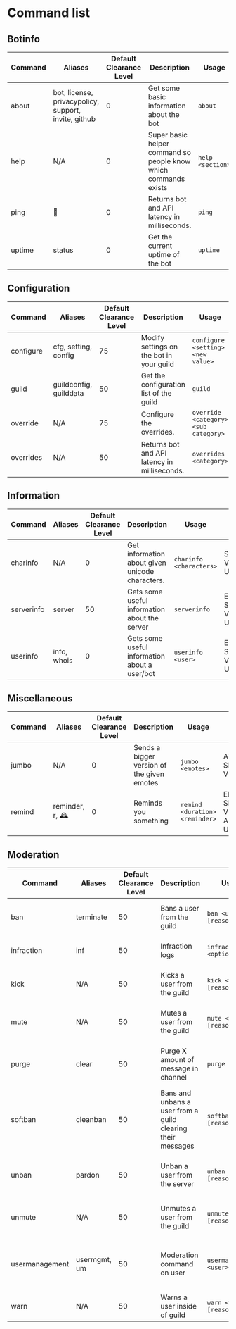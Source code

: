 # Command list

## Botinfo
| Command 	| Aliases 	| Default Clearance Level                             	| Description                                                     	| Usage              	| Bot Permssion                            	|
|---------	|---------	|-----------------------------------------------------	|-----------------------------------------------------------------	|--------------------	|------------------------------------------	|
| about | bot, license, privacypolicy, support, invite, github| 0 | Get some basic information about the bot | ``about`` | EMBED_LINKS, SEND_MESSAGES, VIEW_CHANNEL | 
| help | N/A| 0 | Super basic helper command so people know which commands exists | ``help <section>`` | EMBED_LINKS, SEND_MESSAGES, VIEW_CHANNEL | 
| ping | 🏓| 0 | Returns bot and API latency in milliseconds. | ``ping`` | EMBED_LINKS, SEND_MESSAGES, VIEW_CHANNEL | 
| uptime | status| 0 | Get the current uptime of the bot | ``uptime`` | EMBED_LINKS, SEND_MESSAGES, VIEW_CHANNEL | 

## Configuration
| Command 	| Aliases 	| Default Clearance Level                             	| Description                                                     	| Usage              	| Bot Permssion                            	|
|---------	|---------	|-----------------------------------------------------	|-----------------------------------------------------------------	|--------------------	|------------------------------------------	|
| configure | cfg, setting, config| 75 | Modify settings on the bot in your guild | ``configure <setting> <new value>`` | SEND_MESSAGES, VIEW_CHANNEL, USE_EXTERNAL_EMOJIS | 
| guild | guildconfig, guilddata| 50 | Get the configuration list of the guild | ``guild`` | SEND_MESSAGES, VIEW_CHANNEL, USE_EXTERNAL_EMOJIS | 
| override | N/A| 75 | Configure the overrides. | ``override <category> <sub category>`` | SEND_MESSAGES, VIEW_CHANNEL, USE_EXTERNAL_EMOJIS | 
| overrides | N/A| 50 | Returns bot and API latency in milliseconds. | ``overrides <category>`` | EMBED_LINKS, SEND_MESSAGES, VIEW_CHANNEL, USE_EXTERNAL_EMOJIS | 

## Information
| Command 	| Aliases 	| Default Clearance Level                             	| Description                                                     	| Usage              	| Bot Permssion                            	|
|---------	|---------	|-----------------------------------------------------	|-----------------------------------------------------------------	|--------------------	|------------------------------------------	|
| charinfo | N/A| 0 | Get information about given unicode characters. | ``charinfo <characters>`` | SEND_MESSAGES, VIEW_CHANNEL, USE_EXTERNAL_EMOJIS | 
| serverinfo | server| 50 | Gets some useful information about the server | ``serverinfo`` | EMBED_LINKS, SEND_MESSAGES, VIEW_CHANNEL, USE_EXTERNAL_EMOJIS | 
| userinfo | info, whois| 0 | Gets some useful information about a user/bot | ``userinfo <user>`` | EMBED_LINKS, SEND_MESSAGES, VIEW_CHANNEL, USE_EXTERNAL_EMOJIS | 

## Miscellaneous
| Command 	| Aliases 	| Default Clearance Level                             	| Description                                                     	| Usage              	| Bot Permssion                            	|
|---------	|---------	|-----------------------------------------------------	|-----------------------------------------------------------------	|--------------------	|------------------------------------------	|
| jumbo | N/A| 0 | Sends a bigger version of the given emotes  | ``jumbo <emotes>`` | ATTACH_FILES, SEND_MESSAGES, VIEW_CHANNEL | 
| remind | reminder, r, 🕰️| 0 | Reminds you something | ``remind <duration> <reminder>`` | EMBED_LINKS, SEND_MESSAGES, VIEW_CHANNEL, ADD_REACTIONS, USE_EXTERNAL_EMOJIS | 

## Moderation
| Command 	| Aliases 	| Default Clearance Level                             	| Description                                                     	| Usage              	| Bot Permssion                            	|
|---------	|---------	|-----------------------------------------------------	|-----------------------------------------------------------------	|--------------------	|------------------------------------------	|
| ban | terminate| 50 | Bans a user from the guild | ``ban <user> [reason]`` | SEND_MESSAGES, VIEW_CHANNEL, BAN_MEMBERS, USE_EXTERNAL_EMOJIS | 
| infraction | inf| 50 | Infraction logs | ``infraction <option>`` | SEND_MESSAGES, VIEW_CHANNEL, USE_EXTERNAL_EMOJIS | 
| kick | N/A| 50 | Kicks a user from the guild | ``kick <user> [reason]`` | SEND_MESSAGES, VIEW_CHANNEL, KICK_MEMBERS, USE_EXTERNAL_EMOJIS | 
| mute | N/A| 50 | Mutes a user from the guild | ``mute <user> [reason]`` | SEND_MESSAGES, VIEW_CHANNEL, MANAGE_ROLES, USE_EXTERNAL_EMOJIS | 
| purge | clear| 50 | Purge X amount of message in channel | ``purge <amount>`` | SEND_MESSAGES, VIEW_CHANNEL, MANAGE_MESSAGES, USE_EXTERNAL_EMOJIS, ATTACH_FILES | 
| softban | cleanban| 50 | Bans and unbans a user from a guild clearing their messages | ``softban <user> [reason]`` | SEND_MESSAGES, VIEW_CHANNEL, BAN_MEMBERS, USE_EXTERNAL_EMOJIS | 
| unban | pardon| 50 | Unban a user from the server | ``unban <user> [reason]`` | SEND_MESSAGES, VIEW_CHANNEL, MANAGE_MESSAGES, USE_EXTERNAL_EMOJIS, BAN_MEMBERS | 
| unmute | N/A| 50 | Unmutes a user from the guild | ``unmute <user> [reason]`` | SEND_MESSAGES, VIEW_CHANNEL, MANAGE_ROLES, USE_EXTERNAL_EMOJIS | 
| usermanagement | usermgmt, um| 50 | Moderation command on user | ``usermanagement <user>`` | SEND_MESSAGES, VIEW_CHANNEL, MANAGE_ROLES, USE_EXTERNAL_EMOJIS, KICK_MEMBERS, BAN_MEMBERS | 
| warn | N/A| 50 | Warns a user inside of guild | ``warn <user> [reason]`` | SEND_MESSAGES, VIEW_CHANNEL, USE_EXTERNAL_EMOJIS | 
